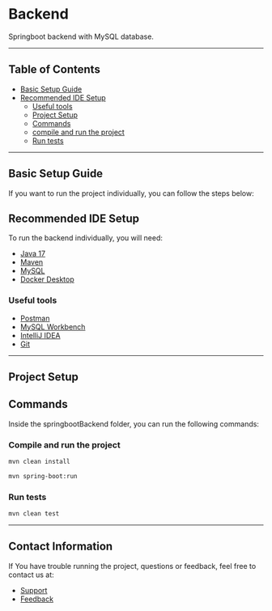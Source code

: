 # Backend

Springboot backend with MySQL database.
___
## Table of Contents

- [Basic Setup Guide](#basic-setup-guide)
- [Recommended IDE Setup](#recommended-ide-setup)
  - [Useful tools](#useful-tools)
  - [Project Setup](#project-setup)
  - [Commands](#commands)
  - [compile and run the project](#compile-and-run-the-project)
  - [Run tests](#run-tests)

---

## Basic Setup Guide

If you want to run the project individually, you can follow the steps below:
## Recommended IDE Setup

To run the backend individually, you will need:

- [Java 17](https://www.oracle.com/java/technologies/javase-jdk17-downloads.html)
- [Maven](https://maven.apache.org/download.cgi)
- [MySQL](https://dev.mysql.com/downloads/mysql/)
- [Docker Desktop](https://www.docker.com/products/docker-desktop/)

### Useful tools

- [Postman](https://www.postman.com/downloads/)
- [MySQL Workbench](https://dev.mysql.com/downloads/workbench/)
- [IntelliJ IDEA](https://www.jetbrains.com/idea/download/)
- [Git](https://git-scm.com/downloads)
---
## Project Setup
## Commands

Inside the springbootBackend folder, you can run the following commands:
### Compile and run the project
```bash
mvn clean install
```
```bash
mvn spring-boot:run
```
### Run tests
```bash
mvn clean test
```
---
## Contact Information

If You have trouble running the project, questions or feedback, feel free to contact us at:

- [Support](mailto:support@quand.no)
- [Feedback](mailto:support@quand.no)


